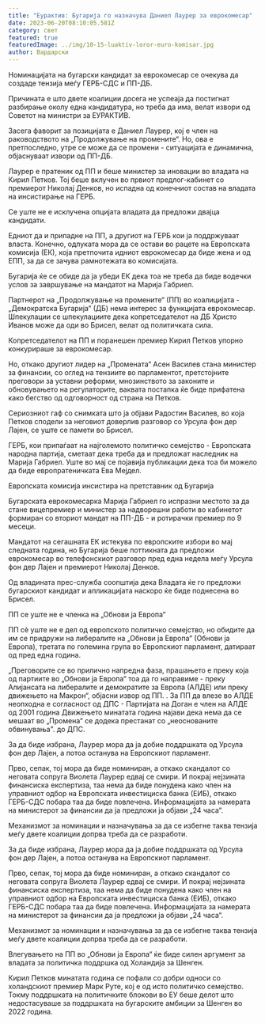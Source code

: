 ```yaml
---
title: "Еурактив: Бугарија го назначува Даниел Лаурер за еврокомесар"
date: 2023-06-20T08:10:05.581Z
category: свет
featured: true
featuredImage: ../img/10-15-luaktiv-loror-euro-komisar.jpg
author: Вардарски
---
```

Номинацијата на бугарски кандидат за еврокомесар се очекува да создаде тензија меѓу ГЕРБ-СДС и ПП-ДБ.

Причината е што двете коалиции досега не успеаја да постигнат разбирање околу една кандидатура, но треба да има, велат извори од Советот на министри за ЕУРАКТИВ.

Засега фаворит за позицијата е Даниел Лаурер, кој е член на раководството на „Продолжување на промените“. Но, ова е претпоследно, утре се може да се промени - ситуацијата е динамична, објаснуваат извори од ПП-ДБ.

Лаурер е пратеник од ПП и беше министер за иновации во владата на Кирил Петков. Тој беше вклучен во првиот предлог-кабинет со премиерот Николај Денков, но испадна од конечниот состав на владата на инсистирање на ГЕРБ.

Се уште не е исклучена опцијата владата да предложи двајца кандидати.

Едниот да и припадне на ПП, а другиот на ГЕРБ кои ја поддржуваат власта. Конечно, одлуката мора да се остави во рацете на Европската комисија (ЕК), која претпочита идниот еврокомесар да биде жена и од ЕПП, за да се зачува рамнотежата во комисијата.

Бугарија ќе се обиде да ја убеди ЕК дека тоа не треба да биде водечки услов за завршување на мандатот на Марија Габриел.

Партнерот на „Продолжување на промените“ (ПП) во коалицијата - „Демократска Бугарија“ (ДБ) нема интерес за функцијата еврокомесар. Шпекулации се шпекулациите дека копретседателот на ДБ Христо Иванов може да оди во Брисел, велат од политичката сила.

Копретседателот на ПП и поранешен премиер Кирил Петков упорно конкурираше за еврокомесар.

Но, откако другиот лидер на „Промената“ Асен Василев стана министер за финансии, со оглед на тензиите во парламентот, претстојните преговори за уставни реформи, мнозинството за законите и обновувањето на регулаторите, ваквата постапка ќе биде прифатена како бегство од одговорност од страна на Петков.

Сериозниот гаф со снимката што ја објави Радостин Василев, во која Петков сподели за неговиот доверлив разговор со Урсула фон дер Лајен, се уште се памети во Брисел.

ГЕРБ, кои припаѓаат на најголемото политичко семејство - Европската народна партија, сметаат дека треба да и предложат наследник на Марија Габриел. Уште во мај се појавија публикации дека тоа би можело да биде европратеничката Ева Мејдел.

Европската комисија инсистира на претставник од Бугарија

Бугарската еврокомесарка Марија Габриел го испразни местото за да стане вицепремиер и министер за надворешни работи во кабинетот формиран со вториот мандат на ПП-ДБ - и ротирачки премиер по 9 месеци.

Мандатот на сегашната ЕК истекува по европските избори во мај следната година, но Бугарија беше поттикната да предложи еврокомесар во телефонскиот разговор пред една недела меѓу Урсула фон дер Лајен и премиерот Николај Денков.

Од владината прес-служба соопштија дека Владата ќе го предложи бугарскиот кандидат и апликацијата наскоро ќе биде поднесена во Брисел.

ПП се уште не е членка на „Обнови ја Европа“

ПП сè уште не е дел од европското политичко семејство, но обидите да им се придружи на либералите на „Обнови ја Европа“ (Обнови ја Европа), третата по големина група во Европскиот парламент, датираат од пред една година.

„Преговорите се во прилично напредна фаза, прашањето е преку која од партиите во „Обнови ја Европа“ тоа да го направиме - преку Алијансата на либералите и демократите за Европа (АЛДЕ) или преку движењето на Макрон“, објасни извор од ПП. . За ПП да влезе во АЛДЕ неопходна е согласност од ДПС - Партијата на Доган е член на АЛДЕ од 2001 година Движењето минатата година најави дека нема да се мешаат во „Промена“ се додека престанат со „неоснованите обвинувања". до ДПС.

За да биде избрана, Лаурер мора да ја добие поддршката од Урсула фон дер Лајен, а потоа останува на Европскиот парламент.

Прво, сепак, тој мора да биде номиниран, а откако скандалот со неговата сопруга Виолета Лаурер едвај се смири. И покрај нејзината финансиска експертиза, таа нема да биде понудена како член на управниот одбор на Европската инвестициска банка (ЕИБ), откако ГЕРБ-СДС побара таа да биде повлечена. Информацијата за намерата на министерот за финансии да ја предложи ја објави „24 часа“.

Механизмот за номинации и назначувања за да се избегне таква тензија меѓу двете коалиции допрва треба да се разработи.

За да биде избрана, Лаурер мора да ја добие поддршката од Урсула фон дер Лајен, а потоа останува на Европскиот парламент.

Прво, сепак, тој мора да биде номиниран, а откако скандалот со неговата сопруга Виолета Лаурер едвај се смири. И покрај нејзината финансиска експертиза, таа нема да биде понудена како член на управниот одбор на Европската инвестициска банка (ЕИБ), откако ГЕРБ-СДС побара таа да биде повлечена. Информацијата за намерата на министерот за финансии да ја предложи ја објави „24 часа“.

Механизмот за номинации и назначувања за да се избегне таква тензија меѓу двете коалиции допрва треба да се разработи.

Влегувањето на ПП во „Обнови ја Европа“ ќе биде силен аргумент за владата за политичка поддршка од Холандија за Шенген.

Кирил Петков минатата година се пофали со добри односи со холандскиот премиер Марк Руте, кој е од исто политичко семејство. Токму поддршката на политичките блокови во ЕУ беше делот што недостасуваше за поддршката на бугарските амбиции за Шенген во 2022 година.